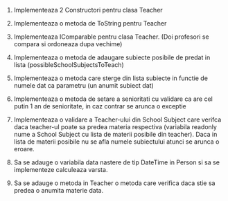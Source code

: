 1. Implementeaza 2 Constructori pentru clasa Teacher
2. Implementeaza o metoda de ToString pentru Teacher
3. Implementeaza IComparable pentru clasa Teacher. (Doi profesori se compara si ordoneaza dupa vechime)
4. Implementeaza o metoda de adaugare subiecte posibile de predat in lista (possibleSchoolSubjectsToTeach)
5. Implementeaza o metoda care sterge din lista subiecte in functie de numele dat ca parametru (un anumit subiect dat)
6. Implementeaza o metoda de setare a senioritati cu validare ca are cel putin 1 an de senioritate, in caz contrar se arunca o exceptie

1. Implementeaza o validare a Teacher-ului din School Subject care verifca daca teacher-ul poate sa predea materia respectiva (variabila readonly nume a School Subject cu lista de materii posibile din teacher). Daca in lista de materii posibile nu se afla numele subiectului atunci se arunca o eroare. 
2. Sa se adauge o variabila data nastere de tip DateTime in Person si sa se implementeze calculeaza varsta. 
3. Sa se adauge o metoda in Teacher o metoda care verifica daca stie sa predea o anumita materie data.